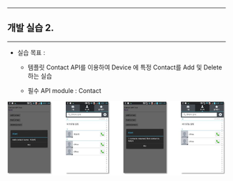 <!--
{
	"title": "개발 실습 2. ",
	"group": 2,
	"order": 13
}
-->

-----------------------

## 개발 실습 2.  ##

-----------------------

 - 실습 목표 :
 
	- 템플릿 Contact API를 이용하여 Device 에 특정 Contact를 Add 및 Delete 하는 실습 

	- 필수 API module : Contact 

![](./images/K-9.jpg)


 









